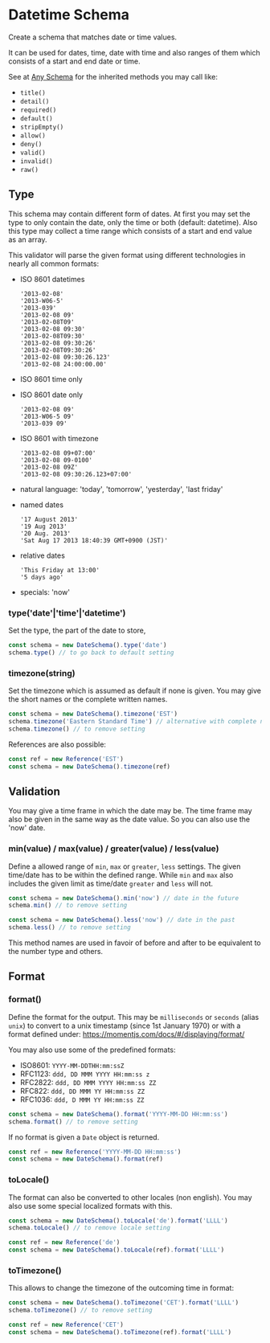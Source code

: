 # Datetime Schema

Create a schema that matches date or time values.

It can be used for dates, time, date with time and also ranges of them which consists of a start
and end date or time.

See at [Any Schema](any.md) for the inherited methods you may call like:
- `title()`
- `detail()`
- `required()`
- `default()`
- `stripEmpty()`
- `allow()`
- `deny()`
- `valid()`
- `invalid()`
- `raw()`


## Type

This schema may contain different form of dates. At first you may set the type to only contain the
date, only the time or both (default: datetime). Also this type may collect a time range which
consists of a start and end value as an array.

This validator will parse the given format using different technologies in nearly
all common formats:

- ISO 8601 datetimes

      '2013-02-08'
      '2013-W06-5'
      '2013-039'
      '2013-02-08 09'
      '2013-02-08T09'
      '2013-02-08 09:30'
      '2013-02-08T09:30'
      '2013-02-08 09:30:26'
      '2013-02-08T09:30:26'
      '2013-02-08 09:30:26.123'
      '2013-02-08 24:00:00.00'

- ISO 8601 time only
- ISO 8601 date only

      '2013-02-08 09'
      '2013-W06-5 09'
      '2013-039 09'

- ISO 8601 with timezone

      '2013-02-08 09+07:00'
      '2013-02-08 09-0100'
      '2013-02-08 09Z'
      '2013-02-08 09:30:26.123+07:00'

- natural language: 'today', 'tomorrow', 'yesterday', 'last friday'
- named dates

      '17 August 2013'
      '19 Aug 2013'
      '20 Aug. 2013'
      'Sat Aug 17 2013 18:40:39 GMT+0900 (JST)'

- relative dates

      'This Friday at 13:00'
      '5 days ago'

- specials: 'now'

### type('date'|'time'|'datetime')

Set the type, the part of the date to store,

```js
const schema = new DateSchema().type('date')
schema.type() // to go back to default setting
```

### timezone(string)

Set the timezone which is assumed as default if none is given. You may give the short names or the
complete written names.

```js
const schema = new DateSchema().timezone('EST')
schema.timezone('Eastern Standard Time') // alternative with complete name
schema.timezone() // to remove setting
```

References are also possible:

```js
const ref = new Reference('EST')
const schema = new DateSchema().timezone(ref)
```


## Validation

You may give a time frame in which the date may be. The time frame may also be given in the same way
as the date value. So you can also use the 'now' date.

### min(value) / max(value) / greater(value) / less(value)

Define a allowed range of `min`, `max` or `greater`, `less` settings. The given time/date
has to be within the defined range.
While `min` and `max` also includes the given limit as time/date `greater` and `less`
will not.

```js
const schema = new DateSchema().min('now') // date in the future
schema.min() // to remove setting

const schema = new DateSchema().less('now') // date in the past
schema.less() // to remove setting
```

This method names are used in favoir of before and after to be equivalent to the number type and
others.


## Format

### format()

Define the format for the output. This may be `milliseconds` or `seconds` (alias `unix`) to convert
to a unix timestamp (since 1st January 1970) or with a format defined under:
https://momentjs.com/docs/#/displaying/format/

You may also use some of the predefined formats:
- ISO8601: `YYYY-MM-DDTHH:mm:ssZ`
- RFC1123: `ddd, DD MMM YYYY HH:mm:ss z`
- RFC2822: `ddd, DD MMM YYYY HH:mm:ss ZZ`
- RFC822: `ddd, DD MMM YY HH:mm:ss ZZ`
- RFC1036: `ddd, D MMM YY HH:mm:ss ZZ`

```js
const schema = new DateSchema().format('YYYY-MM-DD HH:mm:ss')
schema.format() // to remove setting
```

If no format is given a `Date` object is returned.

```js
const ref = new Reference('YYYY-MM-DD HH:mm:ss')
const schema = new DateSchema().format(ref)
```

### toLocale()

The format can also be converted to other locales (non english). You may also use some special
localized formats with this.

```js
const schema = new DateSchema().toLocale('de').format('LLLL')
schema.toLocale() // to remove locale setting
```

```js
const ref = new Reference('de')
const schema = new DateSchema().toLocale(ref).format('LLLL')
```

### toTimezone()

This allows to change the timezone of the outcoming time in format:

```js
const schema = new DateSchema().toTimezone('CET').format('LLLL')
schema.toTimezone() // to remove setting
```

```js
const ref = new Reference('CET')
const schema = new DateSchema().toTimezone(ref).format('LLLL')
```

